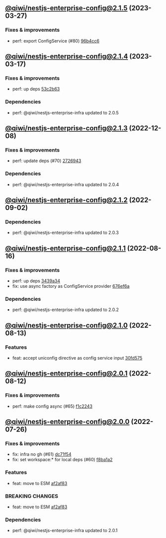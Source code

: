 ## [@qiwi/nestjs-enterprise-config@2.1.5](https://github.com/qiwi/nestjs-enterprise/compare/2023.3.17-qiwi.nestjs-enterprise-config.2.1.4-f0...2023.3.27-qiwi.nestjs-enterprise-config.2.1.5-f0) (2023-03-27)

### Fixes & improvements
* perf: export ConfigService (#80) [96b4cc6](https://github.com/qiwi/nestjs-enterprise/commit/96b4cc60a794c45cc3c3d69503db7701b12123dc)

## [@qiwi/nestjs-enterprise-config@2.1.4](https://github.com/qiwi/nestjs-enterprise/compare/2022.12.8-qiwi.nestjs-enterprise-config.2.1.3-f0...2023.3.17-qiwi.nestjs-enterprise-config.2.1.4-f0) (2023-03-17)

### Fixes & improvements
* perf: up deps [53c2b63](https://github.com/qiwi/nestjs-enterprise/commit/53c2b63b4bf5020c8d7b3e69b3df296ffbd39e2f)

### Dependencies
* perf: @qiwi/nestjs-enterprise-infra updated to 2.0.5

## [@qiwi/nestjs-enterprise-config@2.1.3](https://github.com/qiwi/nestjs-enterprise/compare/2022.9.2-qiwi.nestjs-enterprise-config.2.1.2-f0...2022.12.8-qiwi.nestjs-enterprise-config.2.1.3-f0) (2022-12-08)

### Fixes & improvements
* perf: update deps (#70) [2726943](https://github.com/qiwi/nestjs-enterprise/commit/2726943b391da9a3de925c2c6e8585cdfccbbcba)

### Dependencies
* perf: @qiwi/nestjs-enterprise-infra updated to 2.0.4

## [@qiwi/nestjs-enterprise-config@2.1.2](https://github.com/qiwi/nestjs-enterprise/compare/2022.8.16-qiwi.nestjs-enterprise-config.2.1.1-f0...2022.9.2-qiwi.nestjs-enterprise-config.2.1.2-f0) (2022-09-02)

### Dependencies
* perf: @qiwi/nestjs-enterprise-infra updated to 2.0.3

## [@qiwi/nestjs-enterprise-config@2.1.1](https://github.com/qiwi/nestjs-enterprise/compare/2022.8.13-qiwi.nestjs-enterprise-config.2.1.0-f0...2022.8.16-qiwi.nestjs-enterprise-config.2.1.1-f0) (2022-08-16)

### Fixes & improvements
* perf: up deps [3439a34](https://github.com/qiwi/nestjs-enterprise/commit/3439a34c5086ce29ba53f8515791e9c93a5537b0)
* fix: use async factory as ConfigService provider [676ef6a](https://github.com/qiwi/nestjs-enterprise/commit/676ef6ad37e536564bf9b116560d727b237cf8e7)

### Dependencies
* perf: @qiwi/nestjs-enterprise-infra updated to 2.0.2

## [@qiwi/nestjs-enterprise-config@2.1.0](https://github.com/qiwi/nestjs-enterprise/compare/2022.8.12-qiwi.nestjs-enterprise-config.2.0.1-f0...2022.8.13-qiwi.nestjs-enterprise-config.2.1.0-f0) (2022-08-13)

### Features
* feat: accept uniconfig directive as config service input [30fd575](https://github.com/qiwi/nestjs-enterprise/commit/30fd57525904d77316fae0b33a06df5022673ca2)

## [@qiwi/nestjs-enterprise-config@2.0.1](https://github.com/qiwi/nestjs-enterprise/compare/2022.7.26-qiwi.nestjs-enterprise-config.2.0.0-f0...2022.8.12-qiwi.nestjs-enterprise-config.2.0.1-f0) (2022-08-12)

### Fixes & improvements
* perf: make config async (#65) [f1c2243](https://github.com/qiwi/nestjs-enterprise/commit/f1c2243535f453f0525c1aae32fd9ff5612b8e19)

## [@qiwi/nestjs-enterprise-config@2.0.0](https://github.com/qiwi/nestjs-enterprise/compare/@qiwi/nestjs-enterprise-config@1.4.1...2022.7.26-qiwi.nestjs-enterprise-config.2.0.0-f0) (2022-07-26)

### Fixes & improvements
* fix: infra no gh (#61) [dc71f54](https://github.com/qiwi/nestjs-enterprise/commit/dc71f54d30490ec40dbb1fac0a11b39d4d0cf6c4)
* fix: set workspace:* for local deps (#60) [f8ba1a2](https://github.com/qiwi/nestjs-enterprise/commit/f8ba1a2fcdaa0dcaeed32eb3646379bac811122c)

### Features
* feat: move to ESM [af2af83](https://github.com/qiwi/nestjs-enterprise/commit/af2af837c7dde3a49208e6ce758aacfbd0260f52)

### BREAKING CHANGES
* feat: move to ESM [af2af83](https://github.com/qiwi/nestjs-enterprise/commit/af2af837c7dde3a49208e6ce758aacfbd0260f52)

### Dependencies
* perf: @qiwi/nestjs-enterprise-infra updated to 2.0.1
